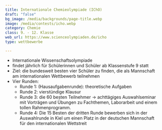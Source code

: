 ```yaml
---
title: Internationale Chemieolympiade (IChO)
draft: "false"
bg_image: /media/backgrounds/page-title.webp
image: /media/contests/icho.webp
category: Chemie
class: 9. - 12. Klasse
web_url: https://www.scienceolympiaden.de/icho
type: wettbewerbe

---
```

- Internationale Wissenschaftsolympiade
- findet jährlich für Schülerinnen und Schüler ab Klassenstufe 9 statt
- Ziel: die bundesweit besten vier Schüler zu finden, die als Mannschaft am internationalen Wettbewerb teilnehmen
- Vier Runden:
    - Runde 1: (Hausaufgabenrunde): theoretische Aufgaben
    - Runde 2: vierstündige Klausur
    - Runde 3: die 60 besten Teilnehmer → achttägiges Auswahlseminar mit Vorträgen und Übungen zu Fachthemen, Laborarbeit und einem tollen Rahmenprogramm.
    - Runde 4: Die 15 Besten der dritten Runde bewerben sich in der Auswahlrunde in Kiel um einen Platz in der deutschen Mannschaft für den internationalen Wettstreit
